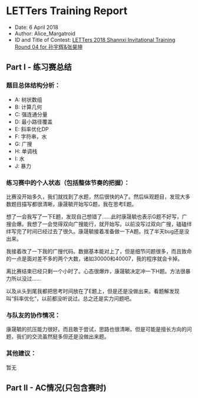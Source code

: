 # LETTers Training Report

- Date: 6 April 2018
- Author: Alice_Margatroid
- ID and Title of Contest: [LETTers 2018 Shannxi Invitational Training Round 04 for 孙宇辉&张昊坤](https://vjudge.net/contest/220605)

## Part I - 练习赛总结

### 题目总体结构分析：

- A: 树状数组
- B: 计算几何
- C: 强连通分量
- D: 最小路径覆盖
- E: 斜率优化DP
- F: 字符串，水
- G: 广搜
- H: 单调栈
- I: 水
- J: 暴力


### 练习赛中的个人状态（包括整体节奏的把握）：

比赛没开始多久，我们就找到了水题，然后很快的A了。然后纵观题目，发现大多数题目描写都很清晰，康晟毓开始写G题，我在思考E题。

想了一会我写了一下E题，发现自己想错了……此时康晟毓也表示G题不好写，广搜会爆。我想了一会觉得双向广搜能行，就开始写。以前没写过双向广搜，磕磕绊绊写完了时间已经过去了很久。康晟毓接着准备做一下A题。找了半天bug还是没出来。

我接着改了一下我的广搜代码。数据基本能对上了，但是细节问题很多，而且致命的一点是面对差不多的两个大数，诸如30000和40007，我的程序就会卡掉。

离比赛结束已经只剩一个小时了。心态很爆炸，康晟毓决定冲一下H题。方法很暴力所以没过……

以及从头到尾我都把思考时间放在了E题上，但是还是没做出来。看题解发现叫“斜率优化”，以前都没听说过。总之还是实力问题吧。

### 与队友的协作情况：

康晟毓的抗压能力很好。而且敢于尝试，思路也很清晰。但是可能是擅长方向的问题，我们的交流虽然挺多但还是没做出来题。

### 其他建议：

暂无

## Part II - AC情况(只包含赛时)


